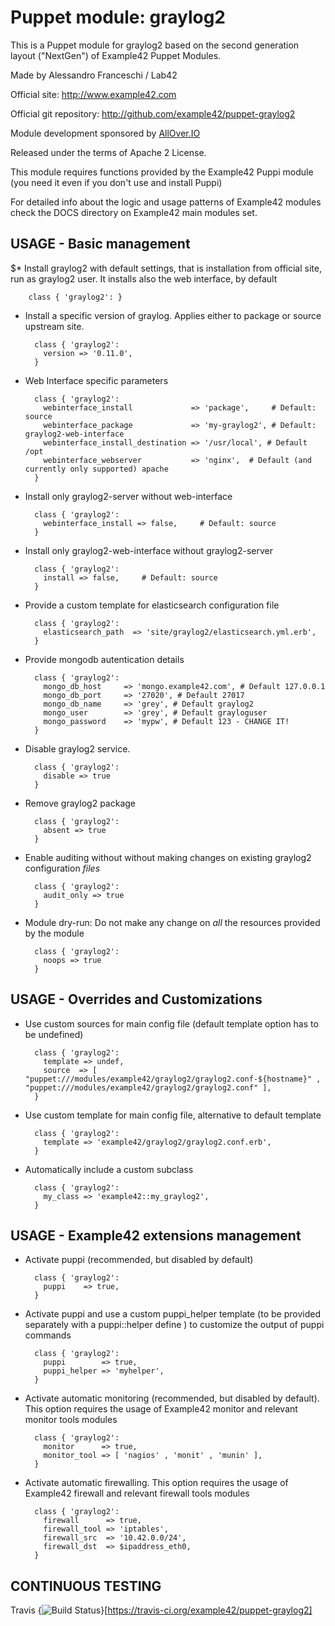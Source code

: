 # Puppet module: graylog2

This is a Puppet module for graylog2 based on the second generation layout ("NextGen") of Example42 Puppet Modules.

Made by Alessandro Franceschi / Lab42

Official site: http://www.example42.com

Official git repository: http://github.com/example42/puppet-graylog2

Module development sponsored by [AllOver.IO](http://www.allover.io)

Released under the terms of Apache 2 License.

This module requires functions provided by the Example42 Puppi module (you need it even if you don't use and install Puppi)

For detailed info about the logic and usage patterns of Example42 modules check the DOCS directory on Example42 main modules set.


## USAGE - Basic management

$* Install graylog2 with default settings, that is installation from official site, run as graylog2 user. It installs also the web interface, by default

        class { 'graylog2': }

* Install a specific version of graylog. Applies either to package or source upstream site.

        class { 'graylog2':
          version => '0.11.0',
        }

* Web Interface specific parameters

        class { 'graylog2':
          webinterface_install             => 'package',     # Default: source
          webinterface_package             => 'my-graylog2', # Default: graylog2-web-interface
          webinterface_install_destination => '/usr/local', # Default /opt
          webinterface_webserver           => 'nginx',  # Default (and currently only supported) apache
        }

* Install only graylog2-server without web-interface

        class { 'graylog2':
          webinterface_install => false,     # Default: source
        }

* Install only graylog2-web-interface without graylog2-server

        class { 'graylog2':
          install => false,     # Default: source
        }


* Provide a custom template for elasticsearch configuration file

        class { 'graylog2':
          elasticsearch_path  => 'site/graylog2/elasticsearch.yml.erb',
        }

* Provide mongodb autentication details

        class { 'graylog2':
          mongo_db_host     => 'mongo.example42.com', # Default 127.0.0.1
          mongo_db_port     => '27020', # Default 27017
          mongo_db_name     => 'grey', # Default graylog2
          mongo_user        => 'grey', # Default grayloguser
          mongo_password    => 'mypw', # Default 123 - CHANGE IT!
        }


* Disable graylog2 service.

        class { 'graylog2':
          disable => true
        }

* Remove graylog2 package

        class { 'graylog2':
          absent => true
        }

* Enable auditing without without making changes on existing graylog2 configuration *files*

        class { 'graylog2':
          audit_only => true
        }

* Module dry-run: Do not make any change on *all* the resources provided by the module

        class { 'graylog2':
          noops => true
        }


## USAGE - Overrides and Customizations
* Use custom sources for main config file (default template option has to be undefined)

        class { 'graylog2':
          template => undef,
          source  => [ "puppet:///modules/example42/graylog2/graylog2.conf-${hostname}" , "puppet:///modules/example42/graylog2/graylog2.conf" ],
        }


* Use custom template for main config file, alternative to default template

        class { 'graylog2':
          template => 'example42/graylog2/graylog2.conf.erb',
        }

* Automatically include a custom subclass

        class { 'graylog2':
          my_class => 'example42::my_graylog2',
        }


## USAGE - Example42 extensions management 
* Activate puppi (recommended, but disabled by default)

        class { 'graylog2':
          puppi    => true,
        }

* Activate puppi and use a custom puppi_helper template (to be provided separately with a puppi::helper define ) to customize the output of puppi commands 

        class { 'graylog2':
          puppi        => true,
          puppi_helper => 'myhelper', 
        }

* Activate automatic monitoring (recommended, but disabled by default). This option requires the usage of Example42 monitor and relevant monitor tools modules

        class { 'graylog2':
          monitor      => true,
          monitor_tool => [ 'nagios' , 'monit' , 'munin' ],
        }

* Activate automatic firewalling. This option requires the usage of Example42 firewall and relevant firewall tools modules

        class { 'graylog2':       
          firewall      => true,
          firewall_tool => 'iptables',
          firewall_src  => '10.42.0.0/24',
          firewall_dst  => $ipaddress_eth0,
        }


## CONTINUOUS TESTING

Travis {<img src="https://travis-ci.org/example42/puppet-graylog2.png?branch=master" alt="Build Status" />}[https://travis-ci.org/example42/puppet-graylog2]
